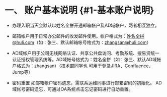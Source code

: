 # 一、 账户基本说明  {#1-基本账户说明}

* 办理入职当天会默认以姓名全拼开通邮箱帐户及AD域帐户，两者相互独立。

* 邮箱帐户用于日常办公邮件的收发邮件使用。帐户格式为：姓名全拼@huli.com（如：张三、默认邮箱帐号格式为：zhangsan@huli.com）

* AD域帐户用于公司无线网络认证、共享公共盘访问、考勤系统、搜易贷统一认证授权管理系统等。AD域帐号格式为：姓名全拼（如：张三、默认AD域帐户格式为：zhangsan）（技术部同学也 可用于登录JIRA、Confluence、Jump等）

* 密码重置 如邮箱帐户密码遗忘，需联系运维同事进行邮箱密码的初始化。 AD域帐号密码遗忘，可通过OA系统点击忘记密码进行自助重置。



